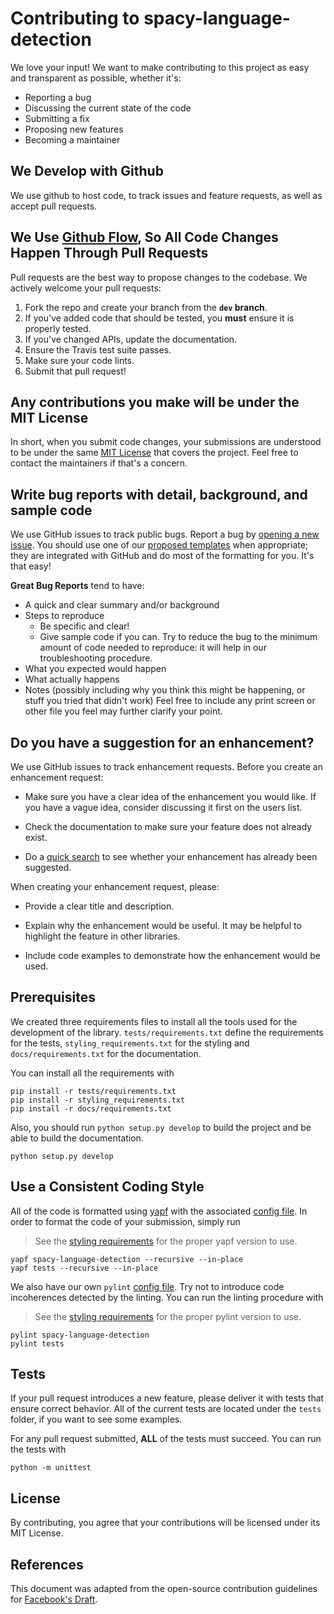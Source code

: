 # Contributing to spacy-language-detection
We love your input! We want to make contributing to this project as easy and transparent as possible, whether it's:

- Reporting a bug
- Discussing the current state of the code
- Submitting a fix
- Proposing new features
- Becoming a maintainer

## We Develop with Github
We use github to host code, to track issues and feature requests, as well as accept pull requests.

## We Use [Github Flow](https://guides.github.com/introduction/flow/index.html), So All Code Changes Happen Through Pull Requests
Pull requests are the best way to propose changes to the codebase. We actively welcome your pull requests:

1. Fork the repo and create your branch from the **`dev` branch**.
2. If you've added code that should be tested, you **must** ensure it is properly tested.
3. If you've changed APIs, update the documentation.
4. Ensure the Travis test suite passes.
5. Make sure your code lints.
6. Submit that pull request!

## Any contributions you make will be under the MIT License
In short, when you submit code changes, your submissions are understood to be under the same [MIT License](https://github.com/davebulaval/spacy-language-detection/blob/b25490f645fa81ffa631ecba7c14e240dbdbee3c/LICENSE) that covers the project. Feel free to contact the maintainers if that's a concern.

## Write bug reports with detail, background, and sample code

We use GitHub issues to track public bugs. Report a bug by [opening a new issue](https://github.com/davebulaval/spacy-language-detection/issues). You should use one of our [proposed templates](https://github.com/GRAAL-Research/deepparse/tree/master/.github/ISSUE_TEMPLATE) when appropriate; they are integrated with GitHub and do most of the formatting for you. It's that easy!

**Great Bug Reports** tend to have:

- A quick and clear summary and/or background
- Steps to reproduce
  - Be specific and clear!
  - Give sample code if you can. Try to reduce the bug to the minimum amount of code needed to reproduce: it will help in our troubleshooting procedure.
- What you expected would happen
- What actually happens
- Notes (possibly including why you think this might be happening, or stuff you tried that didn't work)
Feel free to include any print screen or other file you feel may further clarify your point.

## Do you have a suggestion for an enhancement?

We use GitHub issues to track enhancement requests.  Before you create an enhancement request:

* Make sure you have a clear idea of the enhancement you would like.  If you have a vague idea, consider discussing
it first on the users list.

* Check the documentation to make sure your feature does not already exist.

* Do a [quick search](https://github.com/GRAAL-Research/deepparse/issues) to see whether your enhancement has already been suggested.

When creating your enhancement request, please:

* Provide a clear title and description.

* Explain why the enhancement would be useful.  It may be helpful to highlight the feature in other libraries.

* Include code examples to demonstrate how the enhancement would be used.


## Prerequisites

We created three requirements files to install all the tools used for the development of the library. `tests/requirements.txt` define the requirements for the tests, `styling_requirements.txt` for the styling and `docs/requirements.txt` for the documentation.

You can install all the requirements with

```
pip install -r tests/requirements.txt
pip install -r styling_requirements.txt
pip install -r docs/requirements.txt
```

Also, you should run `python setup.py develop` to build the project and be able to build the documentation.
```
python setup.py develop
```

## Use a Consistent Coding Style

All of the code is formatted using [yapf](https://github.com/google/yapf) with the associated [config file](https://github.com/GRAAL-Research/deepparse/blob/master/.style.yapf). In order to format the code of your submission, simply run
> See the [styling requirements](https://github.com/GRAAL-Research/deepparse/blob/master/styling_requirements.txt) for the proper yapf version to use.

```
yapf spacy-language-detection --recursive --in-place
yapf tests --recursive --in-place
```

We also have our own `pylint` [config file](https://github.com/GRAAL-Research/deepparse/blob/master/.pylintrc). Try not to introduce code incoherences detected by the linting. You can run the linting procedure with
> See the [styling requirements](https://github.com/GRAAL-Research/deepparse/blob/master/styling_requirements.txt) for the proper pylint version to use.

```
pylint spacy-language-detection
pylint tests
```

## Tests

If your pull request introduces a new feature, please deliver it with tests that ensure correct behavior. All of the current tests are located under the `tests` folder, if you want to see some examples.

For any pull request submitted, **ALL** of the tests must succeed. You can run the tests with

```
python -m unittest
```

## License
By contributing, you agree that your contributions will be licensed under its MIT License.

## References
This document was adapted from the open-source contribution guidelines for [Facebook's Draft](https://github.com/facebook/draft-js/blob/a9316a723f9e918afde44dea68b5f9f39b7d9b00/CONTRIBUTING.md).